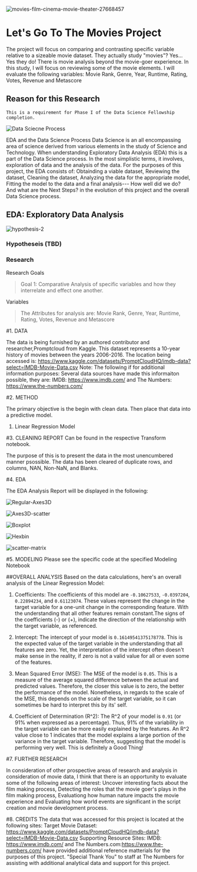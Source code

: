 
![movies-film-cinema-movie-theater-27668457](https://github.com/deebaby001/LetsGoToTheMovies/assets/14750340/d90ad02c-80fc-446a-a207-17b5497f6b72)


<!DOCTYPE html>  
<html>  
 <body>  
      <h1>Let's Go To The Movies Project</h1> 
 <body>  
</html>

The project will focus on comparing and contrasting specific variable relative to a sizeable movie dataset. 
They actually study "movies"? Yes... Yes they do! 
There is movie analysis beyond the movie-goer experience. In this study, I will focus on reviewing some of the movie elements. 
I will evaluate the following variables:
Movie Rank, Genre, Year, Runtime, Rating, Votes, Revenue and Metascore

<!DOCTYPE html>  
<html>  
 <body>  
      <h2>Reason for this Research</h2> 
 <body>  
</html>

    This is a requirement for Phase I of the Data Science Fellowship completion. 
    
![Data Sciecne Process](https://github.com/deebaby001/LetsGoToTheMovies/assets/14750340/00d5d352-34c5-46e8-a4b5-79e896eb6573)

EDA and the Data Science Process
Data Science is an all encompassing area of science derived from various elements in the study of Science and Technology. When understanding
Exploratory Data Analysis (EDA) this is a part of the Data Science process. In the most simplistic terms, it involves, exploration of data and the analysis of the data. 
For the purposes of this project, the EDA consists of: Obtainding a viable dataset, Reviewing the dataset, Cleaning the dataset, Analyzing the data for the appropriate model, Fitting the model to the data and a final analysis--- How well did we do? And what are the Next Steps? in the evolution of this project and the overall Data Science process.

<!DOCTYPE html>  
<html>  
 <body>  
      <h2>EDA: Exploratory Data Analysis</h2> 
 <body>  
</html>

![hypothesis-2](https://github.com/deebaby001/LetsGoToTheMovies/assets/14750340/c7f7059d-4aa9-4e54-aa3b-21cd405b46fd)


<!DOCTYPE html>  
<html>  
 <body>  
      <h3>Hypotheseis (TBD)</h3> 
 <body>  
</html>

<!DOCTYPE html>  
<html>  
 <body>  
      <h3>Research</h3> 
 <body>  
</html>

Research Goals
> Goal 1: Comparative Analysis of specific variables and how they interrelate and effect one another.
>
Variables
> The Attributes for analysis are: Movie Rank, Genre, Year, Runtime, Rating, Votes, Revenue and Metascore
> 

#1. DATA

The data is being furnished by an authored contributor and researcher,Promptcloud from Kaggle. This dataset represents a 10-year history of movies between the years 2006-2016.
The location being accessed is: https://www.kaggle.com/datasets/PromptCloudHQ/imdb-data?select=IMDB-Movie-Data.csv
Note: The following if for additional information purposes: Several data sources have made this informaiton possible, they are: IMDB: https://www.imdb.com/  and
The Numbers: https://www.the-numbers.com/

#2. METHOD

The primary objective is the begin with clean data. Then place that data into a predictive model. 
1. Linear Regression Model

#3. CLEANING REPORT
Can be found in the respective Transform notebook.

The purpose of this is to present the data in the most unencumbered manner psossible. The data has been cleared of duplicate rows, and columns, NAN, Non-NaN, and Blanks.

#4. EDA

The EDA Analysis Report will be displayed in the following:

![Regular-Axes3D](https://github.com/deebaby001/LetsGoToTheMovies/assets/14750340/4f736406-6fc4-4bb7-a399-d8e05cba05af)

![Axes3D-scatter](https://github.com/deebaby001/LetsGoToTheMovies/assets/14750340/8a046ff0-ff28-4bc2-a4af-5d90e03ba1a2)

![Boxplot](https://github.com/deebaby001/LetsGoToTheMovies/assets/14750340/2e4a52dc-af1a-40b2-8ef7-019b433c3e98)

![Hexbin](https://github.com/deebaby001/LetsGoToTheMovies/assets/14750340/4c878f77-e808-4200-9696-54629df0b1a5)

![scatter-matrix](https://github.com/deebaby001/LetsGoToTheMovies/assets/14750340/03aed337-0414-463a-9677-57ed006fe8db)


#5. MODELING
Please see the specific code at the specified Modeling Notebook

##OVERALL ANALYSIS
Based on the data calculations, here's an overall analysis of the
Linear Regression Model:

1. Coefficients: The coefficients of this model are `-0.10627533`, `-0.0397204`, `0.22894234`, and `0.61123074`. These values represent the change in the target variable for a one-unit change in the corresponding feature. With the understanding that all other features remain constant.The signs of the coefficients (-) or (+), indicate the direction of the relationship with the target variable, as referenced.

2. Intercept: The intercept of your model is `0.16149541375178778`. This is the expected value of the target variable in the understanding that  all features are zero. Yet, the interpretation of the intercept often doesn't make sense in the reality, if zero is not a valid value for all or even some of the features.

3. Mean Squared Error (MSE): The MSE of the model is `0.05`. This is a measure of the average squared difference between the actual and predicted values. Therefore, the closer this value is to zero, the better the performance of the model. Nonetheless, in regards to the scale of the MSE, this depends on the scale of the target variable, so it can sometimes be hard to interpret this by its' self.

4. Coefficient of Determination (R^2): The R^2 of your model is `0.91` (or 91% when expressed as a percentage). Thus, 91% of the variability in the target variable can be more easily explained by the features. An R^2 value close to 1 indicates that the model explains a large portion of the variance in the target variable. Therefore, suggesting that the model is performing very well. This is definitely a Good Thing!

#7. FURTHER RESEARCH

In consideration of other prospective areas of research and analysis in consideration of movie data, I think that there is an opportunity to evaluate some of the following areas of interest: Uncover interesting facts about the film making process, Detecting the roles that the movie goer's plays in the film making process, Evaluationg how human nature impacts the movie experience and Evaluating how world events are significant in the script creation and movie development process. 

#8. CREDITS
The data that was accessed for this project is located at the following sites: Target Movie Dataset: https://www.kaggle.com/datasets/PromptCloudHQ/imdb-data?select=IMDB-Movie-Data.csv Supporting Resource Sites: IMDB: https://www.imdb.com/ and The Numbers.com:https://www.the-numbers.com/ have provided additional reference matterials for the purposes of this project.
"Special Thank You" to staff at The Numbers for assisting with additional analytical data and support for this project.











